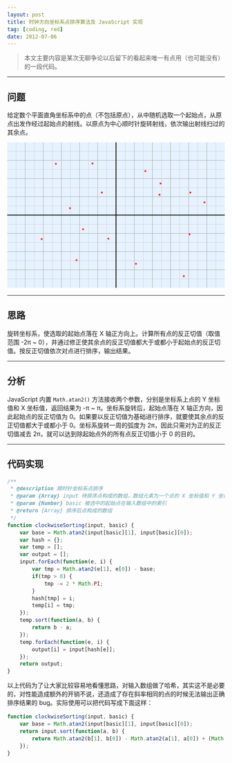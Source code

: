 ```yaml
---
layout: post
title: 时钟方向坐标系点排序算法及 JavaScript 实现
tag: [coding, red]
date: 2012-07-06
---
```


> 本文主要内容是某次无聊争论以后留下的看起来唯一有点用（也可能没有）的一段代码。

---

## 问题

给定数个平面直角坐标系中的点（不包括原点），从中随机选取一个起始点，从原点出发作经过起始点的射线。以原点为中心顺时针旋转射线，依次输出射线扫过的其余点。

![Clockwise Points Sorting](images/clockwise-points-sorting.gif)

---

## 思路

旋转坐标系，使选取的起始点落在 X 轴正方向上。计算所有点的反正切值（取值范围 -2π ~ 0），并通过修正使其余点的反正切值都大于或都小于起始点的反正切值。按反正切值依次对点进行排序，输出结果。

---

## 分析

JavaScript 内置 `Math.atan2()` 方法接收两个参数，分别是坐标系上点的 Y 坐标值和 X 坐标值，返回结果为 -π ~ π。坐标系旋转后，起始点落在 X 轴正方向，因此起始点的反正切值为 0。如果要以反正切值为基础进行排序，就要使其余点的反正切值都大于或都小于 0。坐标系旋转一周的弧度为 2π，因此只需对为正的反正切值减去 2π，就可以达到除起始点外的所有点反正切值小于 0 的目的。

---

## 代码实现

```js
/**
 * @description 顺时针坐标系点排序
 * @param {Array} input 待排序点构成的数组，数组元素为一个点的 X 坐标值和 Y 坐标值构成的长度为 2 的数组
 * @param {Number} basic 被选中的起始点在输入数组中的索引
 * @return {Array} 排序后点构成的数组
 */
function clockwiseSorting(input, basic) {
    var base = Math.atan2(input[basic][1], input[basic][0]);
    var hash = {};
    var temp = [];
    var output = [];
    input.forEach(function(e, i) {
        var tmp = Math.atan2(e[1], e[0]) - base;
        if(tmp > 0) {
            tmp -= 2 * Math.PI;
        }
        hash[tmp] = i;
        temp[i] = tmp;
    });
    temp.sort(function(a, b) {
        return b - a;
    });
    temp.forEach(function(e, i) {
        output[i] = input[hash[e]];
    });
    return output;
}
```

以上代码为了让大家比较容易地看懂思路，对输入数组做了哈希，其实这不是必要的，对性能造成额外的开销不说，还造成了存在斜率相同的点的时候无法输出正确排序结果的 bug。实际使用可以把代码写成下面这样：

```js
function clockwiseSorting(input, basic) {
    var base = Math.atan2(input[basic][1], input[basic][0]);
    return input.sort(function(a, b) {
        return Math.atan2(b[1], b[0]) - Math.atan2(a[1], a[0]) + (Math.atan2(b[1], b[0]) > base ? - 2 * Math.PI : 0) + (Math.atan2(a[1], a[0]) > base ? 2 * Math.PI : 0);
    });
}
```
